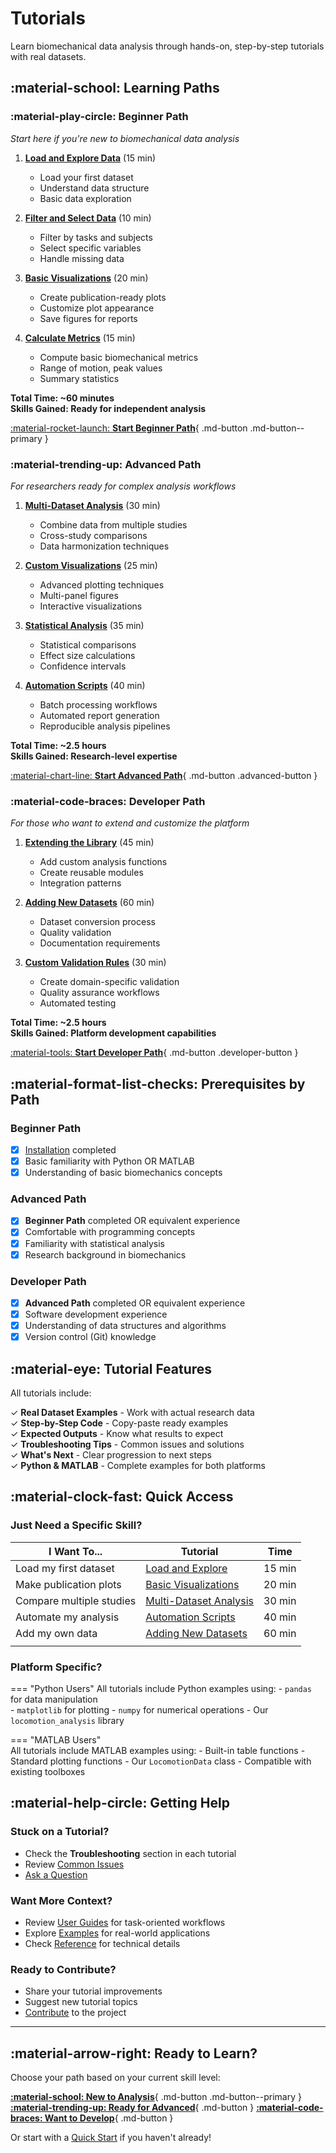 # Tutorials

Learn biomechanical data analysis through hands-on, step-by-step tutorials with real datasets.

## :material-school: Learning Paths

<div class="learning-paths" markdown>

### :material-play-circle: **Beginner Path**
*Start here if you're new to biomechanical data analysis*

<div class="tutorial-sequence" markdown>

1. **[Load and Explore Data](basic/load_explore/)** (15 min)
   - Load your first dataset
   - Understand data structure
   - Basic data exploration

2. **[Filter and Select Data](basic/filter_select/)** (10 min)
   - Filter by tasks and subjects
   - Select specific variables
   - Handle missing data

3. **[Basic Visualizations](basic/visualizations/)** (20 min)
   - Create publication-ready plots
   - Customize plot appearance
   - Save figures for reports

4. **[Calculate Metrics](basic/metrics/)** (15 min)
   - Compute basic biomechanical metrics
   - Range of motion, peak values
   - Summary statistics

</div>

**Total Time: ~60 minutes**  
**Skills Gained: Ready for independent analysis**

[:material-rocket-launch: **Start Beginner Path**](basic/load_explore/){ .md-button .md-button--primary }

### :material-trending-up: **Advanced Path**
*For researchers ready for complex analysis workflows*

<div class="tutorial-sequence" markdown>

1. **[Multi-Dataset Analysis](advanced/multi_dataset/)** (30 min)
   - Combine data from multiple studies
   - Cross-study comparisons
   - Data harmonization techniques

2. **[Custom Visualizations](advanced/custom_plots/)** (25 min)
   - Advanced plotting techniques
   - Multi-panel figures
   - Interactive visualizations

3. **[Statistical Analysis](advanced/statistics/)** (35 min)
   - Statistical comparisons
   - Effect size calculations
   - Confidence intervals

4. **[Automation Scripts](advanced/automation/)** (40 min)
   - Batch processing workflows
   - Automated report generation
   - Reproducible analysis pipelines

</div>

**Total Time: ~2.5 hours**  
**Skills Gained: Research-level expertise**

[:material-chart-line: **Start Advanced Path**](advanced/multi_dataset/){ .md-button .advanced-button }

### :material-code-braces: **Developer Path**
*For those who want to extend and customize the platform*

<div class="tutorial-sequence" markdown>

1. **[Extending the Library](development/extending_library/)** (45 min)
   - Add custom analysis functions
   - Create reusable modules
   - Integration patterns

2. **[Adding New Datasets](development/new_datasets/)** (60 min)
   - Dataset conversion process
   - Quality validation
   - Documentation requirements

3. **[Custom Validation Rules](development/custom_validation/)** (30 min)
   - Create domain-specific validation
   - Quality assurance workflows
   - Automated testing

</div>

**Total Time: ~2.5 hours**  
**Skills Gained: Platform development capabilities**

[:material-tools: **Start Developer Path**](development/extending_library/){ .md-button .developer-button }

</div>

## :material-format-list-checks: Prerequisites by Path

<div class="prerequisites" markdown>

### **Beginner Path**
- [x] [Installation](../getting_started/installation/) completed
- [x] Basic familiarity with Python OR MATLAB
- [x] Understanding of basic biomechanics concepts

### **Advanced Path**
- [x] **Beginner Path** completed OR equivalent experience
- [x] Comfortable with programming concepts
- [x] Familiarity with statistical analysis
- [x] Research background in biomechanics

### **Developer Path**  
- [x] **Advanced Path** completed OR equivalent experience
- [x] Software development experience
- [x] Understanding of data structures and algorithms
- [x] Version control (Git) knowledge

</div>

## :material-eye: Tutorial Features

All tutorials include:

✓ **Real Dataset Examples** - Work with actual research data  
✓ **Step-by-Step Code** - Copy-paste ready examples  
✓ **Expected Outputs** - Know what results to expect  
✓ **Troubleshooting Tips** - Common issues and solutions  
✓ **What's Next** - Clear progression to next steps  
✓ **Python & MATLAB** - Complete examples for both platforms  

## :material-clock-fast: Quick Access

### **Just Need a Specific Skill?**

| I Want To... | Tutorial | Time |
|--------------|----------|------|
| Load my first dataset | [Load and Explore](basic/load_explore/) | 15 min |
| Make publication plots | [Basic Visualizations](basic/visualizations/) | 20 min |
| Compare multiple studies | [Multi-Dataset Analysis](advanced/multi_dataset/) | 30 min |
| Automate my analysis | [Automation Scripts](advanced/automation/) | 40 min |
| Add my own data | [Adding New Datasets](development/new_datasets/) | 60 min |
|  |  |  |

### **Platform Specific?**

=== "Python Users"
    All tutorials include Python examples using:
    - `pandas` for data manipulation  
    - `matplotlib` for plotting
    - `numpy` for numerical operations
    - Our `locomotion_analysis` library

=== "MATLAB Users"  
    All tutorials include MATLAB examples using:
    - Built-in table functions
    - Standard plotting functions
    - Our `LocomotionData` class
    - Compatible with existing toolboxes



## :material-help-circle: Getting Help

### **Stuck on a Tutorial?**
- Check the **Troubleshooting** section in each tutorial
- Review [Common Issues](../user_guides/researchers/getting_data/#troubleshooting)
- [Ask a Question](https://github.com/your-org/locomotion-data-standardization/issues)

### **Want More Context?**
- Review [User Guides](../user_guides/) for task-oriented workflows
- Explore [Examples](../examples/) for real-world applications
- Check [Reference](../reference/) for technical details

### **Ready to Contribute?**
- Share your tutorial improvements
- Suggest new tutorial topics
- [Contribute](../contributing/) to the project

---

## :material-arrow-right: Ready to Learn?

Choose your path based on your current skill level:

[**:material-school: New to Analysis**](basic/load_explore/){ .md-button .md-button--primary }
[**:material-trending-up: Ready for Advanced**](advanced/multi_dataset/){ .md-button }
[**:material-code-braces: Want to Develop**](development/extending_library/){ .md-button }

Or start with a [Quick Start](../getting_started/quick_start/) if you haven't already!

